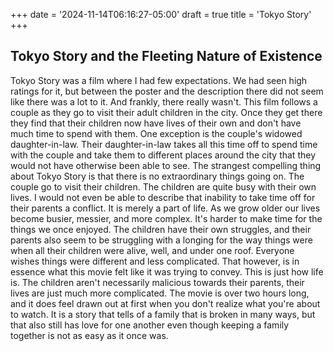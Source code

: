 +++
date = '2024-11-14T06:16:27-05:00'
draft = true
title = 'Tokyo Story'
+++

## Tokyo Story and the Fleeting Nature of Existence

Tokyo Story was a film where I had few expectations. We had seen high ratings for it, but between the poster and the description there did not seem like there was a lot to it. And frankly, there really wasn't. This film follows a couple as they go to visit their adult children in the city. Once they get there they find that their children now have lives of their own and don't have much time to spend with them. One exception is the couple's widowed daughter-in-law. Their daughter-in-law takes all this time off to spend time with the couple and take them to different places around the city that they would not have otherwise been able to see. The strangest compelling thing about Tokyo Story is that there is no extraordinary things going on. The couple go to visit their children. The children are quite busy with their own lives. I would not even be able to describe that inability to take time off for their parents a conflict. It is merely a part of life. As we grow older our lives become busier, messier, and more complex. It's harder to make time for the things we once enjoyed. The children have their own struggles, and their parents also seem to be struggling with a longing for the way things were when all their children were alive, well, and under one roof. Everyone wishes things were different and less complicated. That however, is in essence what this movie felt like it was trying to convey. This is just how life is. The children aren't necessarily malicious towards their parents, their lives are just much more complicated. The movie is over two hours long, and it does feel drawn out at first when you don't realize what you're about to watch. It is a story that tells of a family that is broken in many ways, but that also still has love for one another even though keeping a family together is not as easy as it once was.

